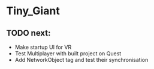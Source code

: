 # Tiny_Giant

## TODO next:
- Make startup UI for VR
- Test Multiplayer with built project on Quest
- Add NetworkObject tag and test their synchronisation